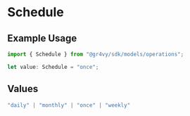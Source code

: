 # Schedule

## Example Usage

```typescript
import { Schedule } from "@gr4vy/sdk/models/operations";

let value: Schedule = "once";
```

## Values

```typescript
"daily" | "monthly" | "once" | "weekly"
```